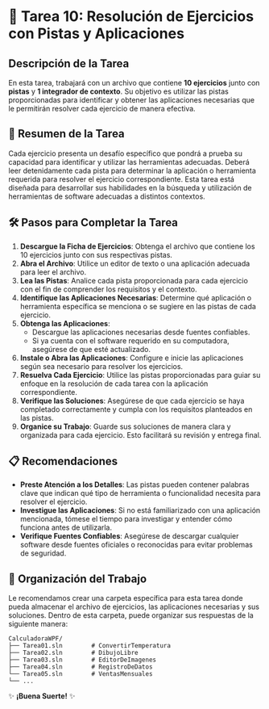 # 📝 Tarea 10: Resolución de Ejercicios con Pistas y Aplicaciones

## Descripción de la Tarea

En esta tarea, trabajará con un archivo que contiene **10 ejercicios** junto con **pistas** y **1 integrador de contexto**. Su objetivo es utilizar las pistas proporcionadas para identificar y obtener las aplicaciones necesarias que le permitirán resolver cada ejercicio de manera efectiva.

## 🧩 Resumen de la Tarea

Cada ejercicio presenta un desafío específico que pondrá a prueba su capacidad para identificar y utilizar las herramientas adecuadas. Deberá leer detenidamente cada pista para determinar la aplicación o herramienta requerida para resolver el ejercicio correspondiente. Esta tarea está diseñada para desarrollar sus habilidades en la búsqueda y utilización de herramientas de software adecuadas a distintos contextos.

## 🛠️ Pasos para Completar la Tarea

1. **Descargue la Ficha de Ejercicios**: Obtenga el archivo que contiene los 10 ejercicios junto con sus respectivas pistas.
2. **Abra el Archivo**: Utilice un editor de texto o una aplicación adecuada para leer el archivo.
3. **Lea las Pistas**: Analice cada pista proporcionada para cada ejercicio con el fin de comprender los requisitos y el contexto.
4. **Identifique las Aplicaciones Necesarias**: Determine qué aplicación o herramienta específica se menciona o se sugiere en las pistas de cada ejercicio.
5. **Obtenga las Aplicaciones**: 
   - Descargue las aplicaciones necesarias desde fuentes confiables.
   - Si ya cuenta con el software requerido en su computadora, asegúrese de que esté actualizado.
6. **Instale o Abra las Aplicaciones**: Configure e inicie las aplicaciones según sea necesario para resolver los ejercicios.
7. **Resuelva Cada Ejercicio**: Utilice las pistas proporcionadas para guiar su enfoque en la resolución de cada tarea con la aplicación correspondiente.
8. **Verifique las Soluciones**: Asegúrese de que cada ejercicio se haya completado correctamente y cumpla con los requisitos planteados en las pistas.
9. **Organice su Trabajo**: Guarde sus soluciones de manera clara y organizada para cada ejercicio. Esto facilitará su revisión y entrega final.

## 📋 Recomendaciones

- **Preste Atención a los Detalles**: Las pistas pueden contener palabras clave que indican qué tipo de herramienta o funcionalidad necesita para resolver el ejercicio.
- **Investigue las Aplicaciones**: Si no está familiarizado con una aplicación mencionada, tómese el tiempo para investigar y entender cómo funciona antes de utilizarla.
- **Verifique Fuentes Confiables**: Asegúrese de descargar cualquier software desde fuentes oficiales o reconocidas para evitar problemas de seguridad.

## 📂 Organización del Trabajo

Le recomendamos crear una carpeta específica para esta tarea donde pueda almacenar el archivo de ejercicios, las aplicaciones necesarias y sus soluciones. Dentro de esta carpeta, puede organizar sus respuestas de la siguiente manera:

```plaintext
CalculadoraWPF/
├── Tarea01.sln        # ConvertirTemperatura
├── Tarea02.sln        # DibujoLibre
├── Tarea03.sln        # EditorDeImagenes
├── Tarea04.sln        # RegistroDeDatos
└── Tarea05.sln        # VentasMensuales
└── ...
```

✨ **¡Buena Suerte!** ✨